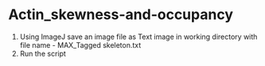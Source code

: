 # Actin_skewness-and-occupancy
1.  Using ImageJ save an image file as Text image in working directory with file name - MAX_Tagged skeleton.txt
2.  Run the script

